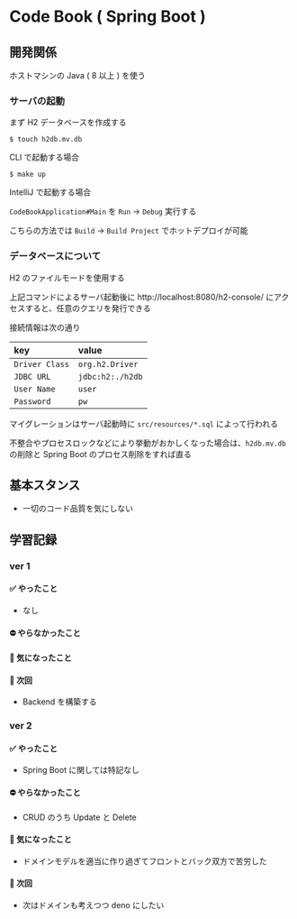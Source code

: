 # Code Book ( Spring Boot )

## 開発関係
ホストマシンの Java ( 8 以上 ) を使う

### サーバの起動
まず H2 データベースを作成する

```
$ touch h2db.mv.db
```

CLI で起動する場合

```
$ make up
```

IntelliJ で起動する場合

`CodeBookApplication#Main` を `Run` → `Debug` 実行する

こちらの方法では `Build` → `Build Project` でホットデプロイが可能

### データベースについて
H2 のファイルモードを使用する

上記コマンドによるサーバ起動後に http://localhost:8080/h2-console/ にアクセスすると、任意のクエリを発行できる

接続情報は次の通り

| key            | value            |
| :--            | :--              |
| `Driver Class` | `org.h2.Driver`  |
| `JDBC URL`     | `jdbc:h2:./h2db` |
| `User Name`    | `user`           |
| `Password`     | `pw`             |

マイグレーションはサーバ起動時に `src/resources/*.sql` によって行われる

不整合やプロセスロックなどにより挙動がおかしくなった場合は、`h2db.mv.db` の削除と Spring Boot のプロセス削除をすれば直る

## 基本スタンス
- 一切のコード品質を気にしない

## 学習記録
### ver 1
#### ✅ やったこと
- なし

#### ⛔ やらなかったこと

#### 🤔 気になったこと

#### 🔁 次回
- Backend を構築する

### ver 2
#### ✅ やったこと
- Spring Boot に関しては特記なし

#### ⛔ やらなかったこと
- CRUD のうち Update と Delete

#### 🤔 気になったこと
- ドメインモデルを適当に作り過ぎてフロントとバック双方で苦労した

#### 🔁 次回
- 次はドメインも考えつつ deno にしたい
